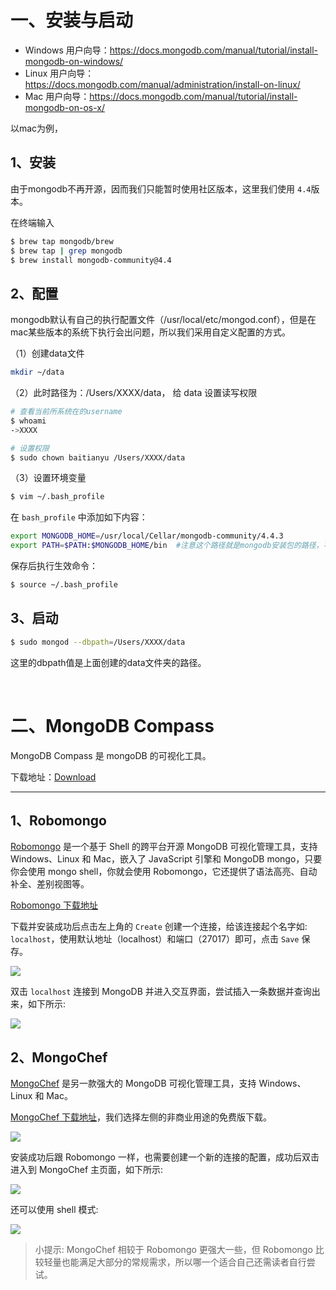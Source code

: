 # 一、安装与启动

- Windows 用户向导：https://docs.mongodb.com/manual/tutorial/install-mongodb-on-windows/
- Linux 用户向导：https://docs.mongodb.com/manual/administration/install-on-linux/
- Mac 用户向导：https://docs.mongodb.com/manual/tutorial/install-mongodb-on-os-x/

以mac为例，

## 1、安装

由于mongodb不再开源，因而我们只能暂时使用社区版本，这里我们使用 `4.4`版本。

在终端输入
```sh
$ brew tap mongodb/brew
$ brew tap | grep mongodb
$ brew install mongodb-community@4.4  
```

## 2、配置

mongodb默认有自己的执行配置文件（/usr/local/etc/mongod.conf），但是在mac某些版本的系统下执行会出问题，所以我们采用自定义配置的方式。

（1）创建data文件
```sh
mkdir ~/data   
```

（2）此时路径为：/Users/XXXX/data， 给 data 设置读写权限
```sh
# 查看当前所系统在的username
$ whoami
->XXXX

# 设置权限
$ sudo chown baitianyu /Users/XXXX/data
```

（3）设置环境变量
```sh
$ vim ~/.bash_profile
```
在 `bash_profile` 中添加如下内容：
```sh
export MONGODB_HOME=/usr/local/Cellar/mongodb-community/4.4.3
export PATH=$PATH:$MONGODB_HOME/bin  #注意这个路径就是mongodb安装包的路径，不要写错了
```

保存后执行生效命令：
```sh
$ source ~/.bash_profile
```

## 3、启动

```sh
$ sudo mongod --dbpath=/Users/XXXX/data
```
这里的dbpath值是上面创建的data文件夹的路径。

<br>

# 二、MongoDB Compass

MongoDB Compass 是 mongoDB 的可视化工具。

下载地址：[Download](https://www.mongodb.com/try/download/compass)



------------

## 1、Robomongo

[Robomongo](https://robomongo.org/) 是一个基于 Shell 的跨平台开源 MongoDB 可视化管理工具，支持 Windows、Linux 和 Mac，嵌入了 JavaScript 引擎和 MongoDB mongo，只要你会使用 mongo shell，你就会使用 Robomongo，它还提供了语法高亮、自动补全、差别视图等。

[Robomongo 下载地址](https://robomongo.org/download)

下载并安装成功后点击左上角的 `Create` 创建一个连接，给该连接起个名字如: `localhost`，使用默认地址（localhost）和端口（27017）即可，点击 `Save` 保存。

![](https://github.com/nswbmw/N-blog/blob/master/book/img/1.2.1.png)


双击 `localhost` 连接到 MongoDB 并进入交互界面，尝试插入一条数据并查询出来，如下所示:

![](https://github.com/nswbmw/N-blog/blob/master/book/img/1.2.2.png)


## 2、MongoChef

[MongoChef](http://3t.io/mongochef/) 是另一款强大的 MongoDB 可视化管理工具，支持 Windows、Linux 和 Mac。

[MongoChef 下载地址](http://3t.io/mongochef/#mongochef-download-compare)，我们选择左侧的非商业用途的免费版下载。

![](https://github.com/nswbmw/N-blog/raw/master/book/img/1.2.3.png)

安装成功后跟 Robomongo 一样，也需要创建一个新的连接的配置，成功后双击进入到 MongoChef 主页面，如下所示:

![](https://github.com/nswbmw/N-blog/raw/master/book/img/1.2.4.png)

还可以使用 shell 模式:

![](https://github.com/nswbmw/N-blog/raw/master/book/img/1.2.5.png)

> 小提示: MongoChef 相较于 Robomongo 更强大一些，但 Robomongo 比较轻量也能满足大部分的常规需求，所以哪一个适合自己还需读者自行尝试。


